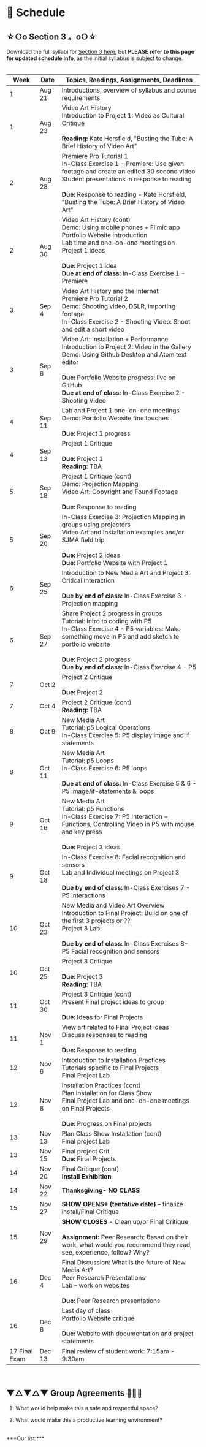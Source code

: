 # 📆 Schedule

## ☆○o Section 3 。o○☆

Download the full syllabi for [Section 3 here](resources/Syllabus_Art75_section3_FA_18.pdf), but **PLEASE refer to this page for updated schedule info**, as the initial syllabus is subject to change.
<br>
<br>


| **Week** | **Date** | **Topics, Readings, Assignments, Deadlines** |
| --- | --- | --- |
| 1 | Aug 21 | Introductions, overview of syllabus and course requirements   |
| 1 | Aug 23 | Video Art History <br> Introduction to Project 1: Video as Cultural Critique <br><br> **Reading:** Kate Horsfield, &quot;Busting the Tube: A Brief History of Video Art&quot;  |
| 2 | Aug 28 | Premiere Pro Tutorial 1 <br> In-Class Exercise 1 - Premiere: Use given footage and create an edited 30 second video <br> Student presentations in response to reading <br><br> **Due:** Response to reading - Kate Horsfield, &quot;Busting the Tube: A Brief History of Video Art&quot;  |
| 2 | Aug 30 | Video Art History (cont) <br> Demo: Using mobile phones + Filmic app <br> Portfolio Website introduction <br> Lab time and one-on-one meetings on Project 1 ideas  <br><br> **Due:** Project 1 idea <br> **Due at end of class:** In-Class Exercise 1 - Premiere  |
| 3 | Sep 4 | Video Art History and the Internet <br> Premiere Pro Tutorial 2 <br> Demo: Shooting video, DSLR, importing footage <br> In-Class Exercise 2 - Shooting Video: Shoot and edit a short video  |
| 3 | Sep 6 | Video Art: Installation + Performance <br> Introduction to Project 2: Video in the Gallery <br> Demo: Using Github Desktop and Atom text editor  <br><br> **Due:** Portfolio Website progress: live on GitHub <br> **Due at end of class:** In-Class Exercise 2 - Shooting Video   |
| 4 | Sep 11 | Lab and Project 1 one-on-one meetings <br> Demo: Portfolio Website fine touches <br><br> **Due:** Project 1 progress  |
| 4 | Sep 13 | Project 1 Critique <br><br> **Due:** Project 1 <br> **Reading:** TBA   |
| 5 | Sep 18 | Project 1 Critique (cont) <br> Demo: Projection Mapping <br> Video Art: Copyright and Found Footage <br><br> **Due:** Response to reading   |
| 5 | Sep 20 | In-Class Exercise 3: Projection Mapping in groups using projectors <br> Video Art and Installation examples and/or SJMA field trip  <br><br> **Due:** Project 2 ideas <br> **Due:** Portfolio Website with Project 1   |
| 6 | Sep 25 | Introduction to New Media Art and Project 3: Critical Interaction <br><br> **Due by end of class:** In-Class Exercise 3 - Projection mapping  |
| 6 | Sep 27 | Share Project 2 progress in groups <br> Tutorial: Intro to coding with P5 <br> In-Class Exercise 4 - P5 variables: Make something move in P5 and add sketch to portfolio website  <br><br> **Due:** Project 2 progress <br> **Due by end of class:** In-Class Exercise 4 - P5  |
| 7 | Oct 2 | Project 2 Critique  <br><br> **Due:** Project 2 |
| 7 | Oct 4 | Project 2 Critique (cont)  <br> **Reading:** TBA  |
| 8 | Oct 9 | New Media Art <br> Tutorial: p5 Logical Operations <br> In-Class Exercise 5: P5 display image and if statements   |
| 8 | Oct 11 | New Media Art <br> Tutorial: p5 Loops <br> In-Class Exercise 6: P5 loops  <br><br> **Due at end of class:** In-Class Exercise  5 &amp; 6 - P5 image/if-statements &amp; loops |
| 9 | Oct 16 | New Media Art <br> Tutorial: p5 Functions <br> In-Class Exercise 7: P5 Interaction + Functions, Controlling Video in P5 with mouse and key press <br><br> **Due:** Project 3 ideas |
| 9 | Oct 18 | In-Class Exercise 8: Facial recognition and sensors <br> Lab and Individual meetings on Project 3  <br><br> **Due by end of class:** In-Class Exercises 7 - P5 interactions  |
| 10 | Oct 23 | New Media and Video Art Overview <br> Introduction to Final Project: Build on one of the first 3 projects or ?? <br> Project 3 Lab  <br><br> **Due by end of class:** In-Class Exercises 8- P5 Facial recognition and sensors |
| 10 | Oct 25 | Project 3 Critique  <br><br> **Due:** Project 3 <br> **Reading:** TBA |
| 11 | Oct 30 | Project 3 Critique (cont) <br> Present Final project ideas to group  <br><br> **Due:** Ideas for Final Projects  |
| 11 | Nov 1 | View art related to Final Project ideas <br> Discuss responses to reading <br><br>  **Due:** Response to reading   |
| 12 | Nov 6 | Introduction to Installation Practices <br> Tutorials specific to Final Projects <br> Final Project Lab  |
| 12 | Nov 8 | Installation Practices (cont) <br> Plan Installation for Class Show <br> Final Project Lab and one-on-one meetings on Final Projects  <br><br> **Due:** Progress on Final projects  |
| 13 | Nov 13 | Plan Class Show Installation (cont) <br> Final project Lab  |
| 13 | Nov 15 | Final project Crit  <br> **Due:** Final Projects  |
| 14 | Nov 20 | Final Critique (cont) <br> **Install Exhibition**  |
| 14 | Nov 22 | **Thanksgiving- NO CLASS** |
| 15 | Nov 27 | **SHOW OPENS\* (tentative date)** – finalize install/Final Critique  |
| 15 | Nov 29 | **SHOW CLOSES** - Clean up/or Final Critique <br><br> **Assignment:** Peer Research: Based on their work, what would you recommend they read, see, experience, follow? Why?  |
| 16 | Dec 4 | Final Discussion: What is the future of New Media Art? <br> Peer Research Presentations <br> Lab – work on websites <br><br> **Due:** Peer Research presentations  |
| 16 | Dec 6 | Last day of class <br> Portfolio Website critique <br><br>  **Due:** Website with documentation and project statements  |
| 17 Final Exam | Dec 13  | Final review of student work: 7:15am - 9:30am  |

<br>


## ▼△▼△▼ Group Agreements 🐼👾🐬


1. What would help make this a safe and respectful space?

2. What would make this a productive learning environment?


<br>
***Our list:***
